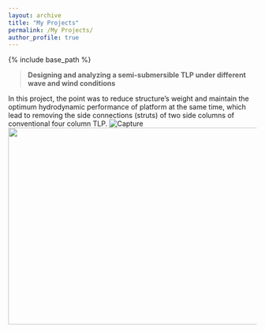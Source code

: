 ```yaml
---
layout: archive
title: "My Projects"
permalink: /My Projects/
author_profile: true
---
```


{% include base_path %}


> **Designing and analyzing a semi-submersible TLP under different wave and wind conditions**

In this project, the point was to reduce structure’s weight and maintain the optimum hydrodynamic performance of platform at the same time, which lead to removing the side connections (struts) of two side columns of conventional four column TLP.
![Capture](https://user-images.githubusercontent.com/89830432/132584867-07121121-d10e-4d0b-81f0-7a8e953fbb47.PNG)
<img src= "https://user-images.githubusercontent.com/89830432/132584867-07121121-d10e-4d0b-81f0-7a8e953fbb47.PNG" width="600" height="400">


